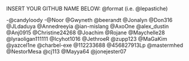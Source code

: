 INSERT YOUR GITHUB NAME BELOW: @format (i.e. @lepastiche)

-@candyloody
-@Noor
@Gwyneth
@beerandt
@Jonalyn
@Don316
@JLdaduya
@Annedreeyia
@ian-mislang
@AxoOne
@alex_dustin
@Anj0915
@Christine24268
@Joachim
@Rojane
@Maychelle28
@lyraoligan111111
@Icyhot1016
@JethroeR
@zupp123
@MaGaKim
@yazcel1ne
@charbel-exe
@112233688
@456827913Lp
@mastermhed
@NestorMesa
@cj113
@Mayya64
@jonejester07
